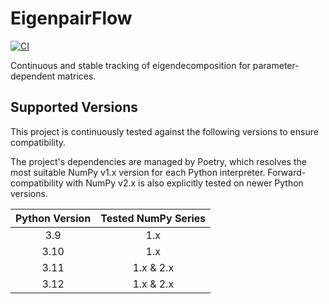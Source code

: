 # EigenpairFlow

[![CI](https://github.com/t-uda/EigenpairFlow/actions/workflows/ci.yml/badge.svg)](https://github.com/t-uda/EigenpairFlow/actions/workflows/ci.yml)

Continuous and stable tracking of eigendecomposition for parameter-dependent matrices.

## Supported Versions

This project is continuously tested against the following versions to ensure compatibility.

The project's dependencies are managed by Poetry, which resolves the most suitable NumPy v1.x version for each Python interpreter. Forward-compatibility with NumPy v2.x is also explicitly tested on newer Python versions.

| Python Version | Tested NumPy Series |
| :------------: | :-----------------: |
| 3.9            | 1.x                 |
| 3.10           | 1.x                 |
| 3.11           | 1.x & 2.x           |
| 3.12           | 1.x & 2.x           |
